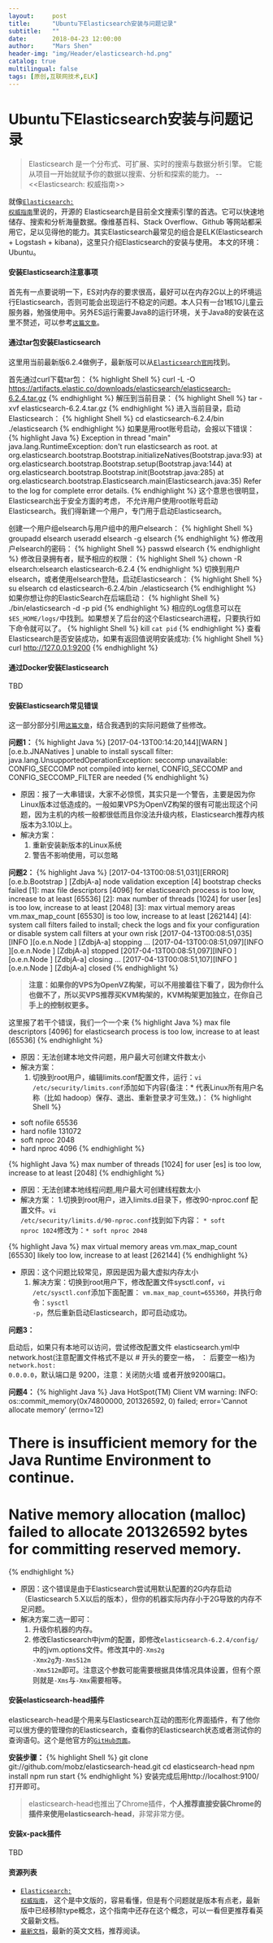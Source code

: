 ```yaml
---
layout:     post
title:      "Ubuntu下Elasticsearch安装与问题记录"
subtitle:   ""
date:       2018-04-23 12:00:00
author:     "Mars Shen"
header-img: "img/Header/elasticsearch-hd.png"
catalog: true
multilingual: false
tags: [原创,互联网技术,ELK]
---
```


# Ubuntu下Elasticsearch安装与问题记录

> Elasticsearch 是一个分布式、可扩展、实时的搜索与数据分析引擎。 它能从项目一开始就赋予你的数据以搜索、分析和探索的能力。 --<<Elasticsearch: 权威指南>>

就像<code><a href="https://www.elastic.co/guide/cn/elasticsearch/guide/cn/preface.html">Elasticsearch: 权威指南</a></code>里说的，开源的 Elasticsearch是目前全文搜索引擎的首选。它可以快速地储存、搜索和分析海量数据。像维基百科、Stack Overflow、Github 等网站都采用它，足以见得他的能力。其实Elasticsearch最常见的组合是ELK(Elasticsearch + Logstash + kibana)，这里只介绍Elasticsearch的安装与使用。
本文的环境：Ubuntu。

#### 安装Elasticsearch注意事项
首先有一点要说明一下，ES对内存的要求很高，最好可以在内存2G以上的坏境运行Elasticsearch，否则可能会出现运行不稳定的问题。本人只有一台1核1G儿童云服务器，勉强使用中。另外ES运行需要Java8的运行环境，关于Java8的安装在这里不赘述，可以参考<code><a href="https://www.cnblogs.com/a2211009/p/4265225.html">这篇文章</a></code>。
#### 通过tar包安装Elasticsearch
这里用当前最新版6.2.4做例子，最新版可以从<code><a href="https://www.elastic.co/cn/products/elasticsearch">Elasticsearch官网</a></code>找到。

首先通过curl下载tar包：
{% highlight Shell %}
curl -L -O https://artifacts.elastic.co/downloads/elasticsearch/elasticsearch-6.2.4.tar.gz
{% endhighlight %}
解压到当前目录：
{% highlight Shell %}
tar -xvf elasticsearch-6.2.4.tar.gz
{% endhighlight %}
进入当前目录，启动Elasticsearch：
{% highlight Shell %}
cd elasticsearch-6.2.4/bin
./elasticsearch
{% endhighlight %}
如果是用root账号启动，会报以下错误：
{% highlight Java %}
Exception in thread "main" java.lang.RuntimeException: don't run elasticsearch as root. 
at org.elasticsearch.bootstrap.Bootstrap.initializeNatives(Bootstrap.java:93) 
at org.elasticsearch.bootstrap.Bootstrap.setup(Bootstrap.java:144) 
at org.elasticsearch.bootstrap.Bootstrap.init(Bootstrap.java:285) 
at org.elasticsearch.bootstrap.Elasticsearch.main(Elasticsearch.java:35) 
Refer to the log for complete error details.
{% endhighlight %}
这个意思也很明显，Elasticsearch出于安全方面的考虑， 不允许用户使用root账号启动Elasticsearch。我们得新建一个用户，专门用于启动Elasticsearch。

创建一个用户组elsearch与用户组中的用户elsearch：
{% highlight Shell %}
groupadd elsearch
useradd elsearch -g elsearch
{% endhighlight %}
修改用户elsearch的密码：
{% highlight Shell %}
passwd elsearch
{% endhighlight %}
修改目录拥有者，赋予相应的权限：
{% highlight Shell %}
chown -R elsearch:elsearch elasticsearch-6.2.4
{% endhighlight %}
切换到用户elsearch，或者使用elsearch登陆，启动Elasticsearch：
{% highlight Shell %}
su elsearch cd elasticsearch-6.2.4/bin
./elasticsearch
{% endhighlight %}
如果你想让你的ElasticSearch在后端启动：
{% highlight Shell %}
./bin/elasticsearch -d -p pid
{% endhighlight %}
相应的Log信息可以在<code>$ES_HOME/logs/</code>中找到。如果想关了后台的这个Elasticsearch进程，只要执行如下命令就可以了。
{% highlight Shell %}
kill `cat pid`
{% endhighlight %}
查看Elasticsearch是否安装成功，如果有返回值说明安装成功:
{% highlight Shell %}
curl http://127.0.0.1:9200
{% endhighlight %}

#### 通过Docker安装Elasticsearch
TBD

#### 安装Elasticsearch常见错误
这一部分部分引用<code><a href="https://github.com/DimonHo/DH_Note/issues/3">这篇文章</a></code>，结合我遇到的实际问题做了些修改。

**问题1：**
{% highlight Java %}
[2017-04-13T00:14:20,144][WARN ][o.e.b.JNANatives ] unable to install syscall filter:
java.lang.UnsupportedOperationException: seccomp unavailable: CONFIG_SECCOMP not compiled into kernel, CONFIG_SECCOMP and CONFIG_SECCOMP_FILTER are needed
{% endhighlight %}
- 原因：报了一大串错误，大家不必惊慌，其实只是一个警告，主要是因为你Linux版本过低造成的。一般如果VPS为OpenVZ构架的很有可能出现这个问题，因为主机的内核一般都很低而且你没法升级内核，Elasticsearch推荐内核版本为3.10以上。
- 解决方案：
	1. 重新安装新版本的Linux系统
	2. 警告不影响使用，可以忽略

**问题2：**
{% highlight Java %}
[2017-04-13T00:08:51,031][ERROR][o.e.b.Bootstrap ] [ZdbjA-a] node validation exception
[4] bootstrap checks failed
[1]: max file descriptors [4096] for elasticsearch process is too low, increase to at least [65536]
[2]: max number of threads [1024] for user [es] is too low, increase to at least [2048]
[3]: max virtual memory areas vm.max_map_count [65530] is too low, increase to at least [262144]
[4]: system call filters failed to install; check the logs and fix your configuration or disable system call filters at your own risk
[2017-04-13T00:08:51,035][INFO ][o.e.n.Node ] [ZdbjA-a] stopping ...
[2017-04-13T00:08:51,097][INFO ][o.e.n.Node ] [ZdbjA-a] stopped
[2017-04-13T00:08:51,097][INFO ][o.e.n.Node ] [ZdbjA-a] closing ...
[2017-04-13T00:08:51,107][INFO ][o.e.n.Node ] [ZdbjA-a] closed
{% endhighlight %}
>**注意：如果你的VPS为OpenVZ构架，可以不用接着往下看了，因为你什么也做不了，所以买VPS推荐买KVM构架的，KVM构架更加独立，在你自己手上的控制权更多。**

这里报了若干个错误，我们一个一个来
{% highlight Java %}
max file descriptors [4096] for elasticsearch process is too low, increase to at least [65536]
{% endhighlight %}
- 原因：无法创建本地文件问题，用户最大可创建文件数太小
- 解决方案：
	1. 切换到root用户，编辑limits.conf配置文件，运行：<code>vi /etc/security/limits.conf</code>添加如下内容(备注：* 代表Linux所有用户名称（比如 hadoop）保存、退出、重新登录才可生效。)：
{% highlight Shell %}
* soft nofile 65536
* hard nofile 131072
* soft nproc 2048
* hard nproc 4096
{% endhighlight %}

{% highlight Java %}
max number of threads [1024] for user [es] is too low, increase to at least [2048]
{% endhighlight %}
- 原因：无法创建本地线程问题,用户最大可创建线程数太小
- 解决方案：
	1.切换到root用户，进入limits.d目录下，修改90-nproc.conf 配置文件。<code>vi /etc/security/limits.d/90-nproc.conf</code>找到如下内容：
<code>* soft nproc 1024</code>修改为：<code>* soft nproc 2048</code>

{% highlight Java %}
max virtual memory areas vm.max_map_count [65530] likely too low, increase to at least [262144]
{% endhighlight %}
- 原因：这个问题比较常见，原因是因为最大虚拟内存太小
	1. 解决方案：切换到root用户下，修改配置文件sysctl.conf，<code>vi /etc/sysctl.conf</code>添加下面配置：
<code>vm.max_map_count=655360</code>，并执行命令：<code>sysctl -p</code>，然后重新启动Elasticsearch，即可启动成功。

**问题3：**

启动后，如果只有本地可以访问，尝试修改配置文件 elasticsearch.yml中network.host(注意配置文件格式不是以 # 开头的要空一格， ： 后要空一格)为
<code>network.host: 0.0.0.0</code>，默认端口是 9200，注意：关闭防火墙 或者开放9200端口。

**问题4：**
{% highlight Java %}
Java HotSpot(TM) Client VM warning: INFO: os::commit_memory(0x74800000, 201326592, 0) failed; error='Cannot allocate memory' (errno=12)
#
# There is insufficient memory for the Java Runtime Environment to continue.
# Native memory allocation (malloc) failed to allocate 201326592 bytes for committing reserved memory.
{% endhighlight %}
- 原因：这个错误是由于Elasticsearch尝试用默认配置的2G内存启动（Elasticsearch 5.X以后的版本），但你的机器实际内存小于2G导致的内存不足问题。
- 解决方案二选一即可：
	1. 升级你机器的内存。
	2. 修改Elasticsearch中jvm的配置，即修改<code>elasticsearch-6.2.4/config/</code>中的jvm.options文件。修改其中的<code>-Xms2g -Xmx2g</code>为<code>-Xms512m -Xmx512m</code>即可。注意这个参数可能需要根据具体情况具体设置，但有个原则就是<code>-Xms</code>与<code>-Xmx</code>需要相等。

#### 安装elasticsearch-head插件
elasticsearch-head是个用来与Elasticsearch互动的图形化界面插件，有了他你可以很方便的管理你的Elasticsearch，查看你的Elasticsearch状态或者测试你的查询语句。这个是他官方的<code><a href="https://github.com/mobz/elasticsearch-head">GitHub页面</a></code>。

**安装步骤：**
{% highlight Shell %}
git clone git://github.com/mobz/elasticsearch-head.git
cd elasticsearch-head
npm install
npm run start
{% endhighlight %}
安装完成后用http://localhost:9100/ 打开即可。

>elasticsearch-head也推出了Chrome插件，**个人推荐直接安装Chrome的插件来使用elasticsearch-head**，非常非常方便。

#### 安装x-pack插件
TBD

#### 资源列表
* <code><a href="https://www.elastic.co/guide/cn/elasticsearch/guide/cn/preface.html">Elasticsearch: 权威指南</a></code>， 这个是中文版的，容易看懂，但是有个问题就是版本有点老，最新版中已经移除type概念，这个指南中还存在这个概念，可以一看但更推荐看英文最新文档。
* <code><a href="https://www.elastic.co/guide/en/elasticsearch/reference/current/index.html">最新文档</a></code>，最新的英文文档，推荐阅读。






